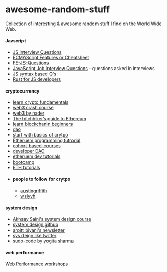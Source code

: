 # awesome-random-stuff
Collection of interesting &amp; awesome random stuff I find on the World Wide Web.


 #### Javscript
  - [JS Interview Questions](https://www.java5cript.com/interview-questions)
  - [ECMAScript Features or Cheatsheet](https://github.com/sudheerj/ECMAScript-features)
  - [FE-JS-Questions](https://github.com/wwwebman/front-end-interview-questions)
  - [JavaScript Job Interview Questions](https://github.com/ajzawawi/js-interview-prep) - questions asked in interviews
  - [JS syntax based Q's](https://javascript.info/)
  - [Rust for JS developers](https://rustforjs.dev/)

  #### cryptocurrency
   - [learn crypto fundamentals](https://crypto.preethikasireddy.com/)
   - [web3 crash course](https://twitter.com/dabit3/status/1435567094356119562)
   - [web3 by nader](https://www.freecodecamp.org/news/what-is-web3/)
   - [The hitchhiker’s guide to Ethereum](https://www.wslyvh.com/ethereum-guide/)
   - [learn blockchanin beginners](https://www.dappuniversity.com/articles/learn-blockchain)
   - [dao](https://www.freecodecamp.org/news/the-new-creator-economy-daos-community-ownership-and-cryptoeconomics/)
   - [start with basics of crytpo](https://www.freecodecamp.org/news/the-new-creator-economy-daos-community-ownership-and-cryptoeconomics/)
   - [Etheruem programming tutrorial](https://www.youtube.com/watch?v=xWFba_9QYmc&ab_channel=DappUniversity)
   - [cohort-based-courses](https://github.com/ethereum-cdap/cohort-one/blob/master/program-details.md)
   - [developer DAO](https://twitter.com/developer_dao)
   - [etheruem dev tutorials](https://ethereum.org/en/developers/tutorials/)
   - [bootcamp](https://chain.link/bootcamp/bootcamp-2021-on-demand)
   - [ETH tutorials](https://ethereum.org/en/developers/tutorials/)
   - #### people to follow for crytpo
     - [austingriffith](https://twitter.com/austingriffith)
     - [wslyvh](https://twitter.com/wslyvh)


  #### system design
   - [Akhsay Saini's system design course](https://get.interviewready.io/courses/system-design-interview-prep)
   - [system design github](https://github.com/shashank88/system_design)
   - [arpitt biyani's newsletter](https://arpitbhayani.me/blogs)
   - [sys deign like twitter ](https://www.youtube.com/watch?v=cODCpXtPHbQ&ab_channel=codeKarle)
   - [sudo-code by yogita sharma](https://www.youtube.com/channel/UCMrRRZxUAXRzjai0SSoFgdw)


  #### web performance
  [Web Performance workshops](https://web-perf.dev/)
